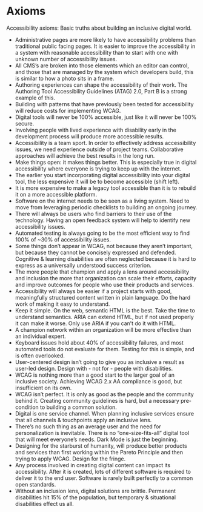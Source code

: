 # Axioms
Accessibility axioms: Basic truths about building an inclusive digital world.

- Administrative pages are more likely to have accessibility problems than traditional public facing pages.
It is easier to improve the accessibility in a system with reasonable accessibility than to start with one with unknown number of accessibility issues. 
- All CMS’s are broken into those elements which an editor can control, and those that are managed by the system which developers build, this is similar to how a photo sits in a frame. 
- Authoring experiences can shape the accessibility of their work. The Authoring Tool Accessibility Guidelines (ATAG) 2.0, Part B is a strong example of this.
- Building with patterns that have previously been tested for accessibility will reduce costs for implementing WCAG. 
- Digital tools will never be 100% accessible, just like it will never be 100% secure. 
- Involving people with lived experience with disability early in the development process will produce more accessible results.
- Accessibility is a team sport. In order to effectively address accessibility issues, we need experience outside of project teams. Collaborative approaches will achieve the best results in the long run.
- Make things open: it makes things better. This is especially true in digital accessibility where everyone is trying to keep up with the internet. 
- The earlier you start incorporating digital accessibility into your digital tool, the less expensive it will be to become accessible (shift left).
- It is more expensive to make a legacy tool accessible than it is to rebuild it on a more accessible platform.
- Software on the internet needs to be seen as a living system. Need to move from leveraging periodic checklists to building an ongoing journey.
- There will always be users who find barriers to their use of the technology. Having an open feedback system will help to identify new accessibility issues. 
- Automated testing is always going to be the most efficient way to find 100% of ~30% of accessibility issues. 
- Some things don’t appear in WCAG, not because they aren’t important, but because they cannot be concisely expressed and defended. Cognitive & learning disabilities are often neglected because it is hard to express as a universally understood success criterion. 
- The more people that champion and apply a lens around accessibility and inclusion the more that organization can scale their efforts, capacity and improve outcomes for people who use their products and services.
- Accessibility will always be easier if a project starts with good, meaningfully structured content written in plain language. Do the hard work of making it easy to understand. 
- Keep it simple. On the web, semantic HTML is the best. Take the time to understand semantics. ARIA can extend HTML, but if not used properly it can make it worse. Only use ARIA if you can’t do it with HTML.
- A champion network within an organization will be more effective than an individual expert.
- Keyboard issues hold about 40% of accessibility failures, and most automated tools do not evaluate for them. Testing for this is simple, and is often overlooked. 
- User-centered design isn’t going to give you as inclusive a result as user-led design. Design with - not for - people with disabilities. 
- WCAG is nothing more than a good start to the larger goal of an inclusive society. Achieving WCAG 2.x AA compliance is good, but insufficient on its own. 
- WCAG isn’t perfect. It is only as good as the people and the community behind it. Creating community guidelines is hard, but a necessary pre-condition to building a common solution. 
- Digital is one service channel. When planning inclusive services ensure that all channels & touchpoints apply an inclusive lens.
- There’s no such thing as an average user and the need for personalization is inevitable. There is no “one-size-fits-all” digital tool that will meet everyone’s needs. Dark Mode is just the beginning.
- Designing for the starburst of humanity, will produce better products and services than first working within the Pareto Principle and then trying to apply WCAG. Design for the fringe.
- Any process involved in creating digital content can impact its accessibility. After it is created, lots of different software is required to deliver it to the end user. Software is rarely built perfectly to a common open standards.
- Without an inclusion lens, digital solutions are brittle. Permanent disabilities hit 15% of the population, but temporary & situational disabilities effect us all. 
